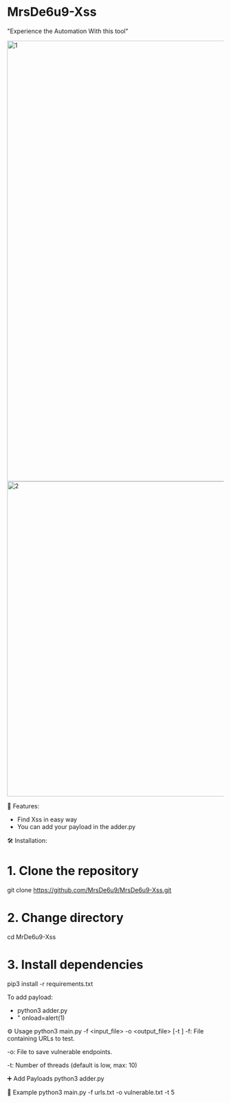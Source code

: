 # MrsDe6u9-Xss
"Experience the Automation With this tool"

<img width="1536" height="1024" alt="1" src="https://github.com/user-attachments/assets/4a9fe8c9-e735-4973-abfe-72823ecbb415" />
<img width="1359" height="732" alt="2" src="https://github.com/user-attachments/assets/e320e1a7-6b81-4f49-8954-1c0352f7b729" />

🚀 Features:

- Find Xss in easy way
- You can add your payload in the adder.py

🛠️ Installation:
# 1. Clone the repository
git clone https://github.com/MrsDe6u9/MrsDe6u9-Xss.git

# 2. Change directory
cd MrDe6u9-Xss

# 3. Install dependencies
pip3 install -r requirements.txt

To add payload:

- python3 adder.py
- " onload=alert(1)

⚙️ Usage
python3 main.py -f <input_file> -o <output_file> [-t <threads>]
-f: File containing URLs to test.

-o: File to save vulnerable endpoints.

-t: Number of threads (default is low, max: 10)

➕ Add Payloads
python3 adder.py

📂 Example
python3 main.py -f urls.txt -o vulnerable.txt -t 5

